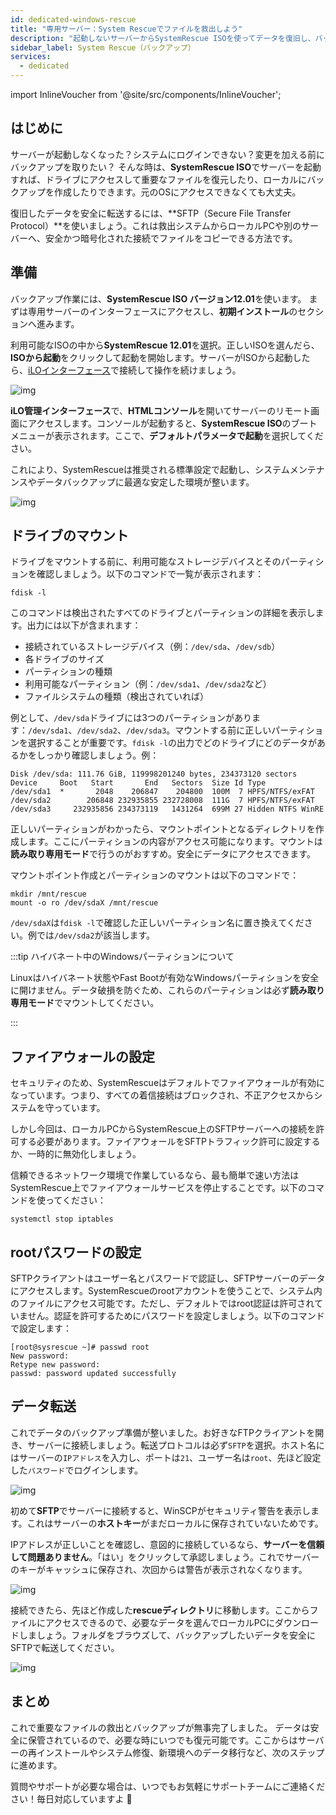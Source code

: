 ```yaml
---
id: dedicated-windows-rescue
title: "専用サーバー：System Rescueでファイルを救出しよう"
description: "起動しないサーバーからSystemRescue ISOを使ってデータを復旧し、バックアップを作成する方法を解説 → 今すぐチェック"
sidebar_label: System Rescue（バックアップ）
services:
  - dedicated
---
```


import InlineVoucher from '@site/src/components/InlineVoucher';

## はじめに

サーバーが起動しなくなった？システムにログインできない？変更を加える前にバックアップを取りたい？
そんな時は、**SystemRescue ISO**でサーバーを起動すれば、ドライブにアクセスして重要なファイルを復元したり、ローカルにバックアップを作成したりできます。元のOSにアクセスできなくても大丈夫。

復旧したデータを安全に転送するには、**SFTP（Secure File Transfer Protocol）**を使いましょう。これは救出システムからローカルPCや別のサーバーへ、安全かつ暗号化された接続でファイルをコピーできる方法です。

<InlineVoucher />



## 準備

バックアップ作業には、**SystemRescue ISO バージョン12.01**を使います。
まずは専用サーバーのインターフェースにアクセスし、**初期インストール**のセクションへ進みます。

利用可能なISOの中から**SystemRescue 12.01**を選択。正しいISOを選んだら、**ISOから起動**をクリックして起動を開始します。サーバーがISOから起動したら、[iLOインターフェース](dedicated-ilo.md)で接続して操作を続けましょう。

![img](https://screensaver01.zap-hosting.com/index.php/s/L35tCT8zJ4riTko/preview)



**iLO管理インターフェース**で、**HTMLコンソール**を開いてサーバーのリモート画面にアクセスします。コンソールが起動すると、**SystemRescue ISO**のブートメニューが表示されます。ここで、**デフォルトパラメータで起動**を選択してください。

これにより、SystemRescueは推奨される標準設定で起動し、システムメンテナンスやデータバックアップに最適な安定した環境が整います。

![img](https://screensaver01.zap-hosting.com/index.php/s/gzLJxw9FWZs4AJ7/download)


## ドライブのマウント

ドライブをマウントする前に、利用可能なストレージデバイスとそのパーティションを確認しましょう。以下のコマンドで一覧が表示されます：

```
fdisk -l
```

このコマンドは検出されたすべてのドライブとパーティションの詳細を表示します。出力には以下が含まれます：

- 接続されているストレージデバイス（例：`/dev/sda`、`/dev/sdb`）
- 各ドライブのサイズ
- パーティションの種類
- 利用可能なパーティション（例：`/dev/sda1`、`/dev/sda2`など）
- ファイルシステムの種類（検出されていれば）

例として、`/dev/sda`ドライブには3つのパーティションがあります：`/dev/sda1`、`/dev/sda2`、`/dev/sda3`。マウントする前に正しいパーティションを選択することが重要です。`fdisk -l`の出力でどのドライブにどのデータがあるかをしっかり確認しましょう。例：

```
Disk /dev/sda: 111.76 GiB, 119998201240 bytes, 234373120 sectors
Device     Boot   Start       End   Sectors  Size Id Type
/dev/sda1  *       2048    206847    204800  100M  7 HPFS/NTFS/exFAT
/dev/sda2        206848 232935855 232728008  111G  7 HPFS/NTFS/exFAT
/dev/sda3     232935856 234373119   1431264  699M 27 Hidden NTFS WinRE
```

正しいパーティションがわかったら、マウントポイントとなるディレクトリを作成します。ここにパーティションの内容がアクセス可能になります。マウントは**読み取り専用モード**で行うのがおすすめ。安全にデータにアクセスできます。

マウントポイント作成とパーティションのマウントは以下のコマンドで：

```
mkdir /mnt/rescue
mount -o ro /dev/sdaX /mnt/rescue
```

`/dev/sdaX`は`fdisk -l`で確認した正しいパーティション名に置き換えてください。例では`/dev/sda2`が該当します。

:::tip ハイバネート中のWindowsパーティションについて

Linuxはハイバネート状態やFast Bootが有効なWindowsパーティションを安全に開けません。データ破損を防ぐため、これらのパーティションは必ず**読み取り専用モード**でマウントしてください。

:::

## ファイアウォールの設定

セキュリティのため、SystemRescueはデフォルトでファイアウォールが有効になっています。つまり、すべての着信接続はブロックされ、不正アクセスからシステムを守っています。

しかし今回は、ローカルPCからSystemRescue上のSFTPサーバーへの接続を許可する必要があります。ファイアウォールをSFTPトラフィック許可に設定するか、一時的に無効化しましょう。

信頼できるネットワーク環境で作業しているなら、最も簡単で速い方法はSystemRescue上でファイアウォールサービスを停止することです。以下のコマンドを使ってください：

```
systemctl stop iptables
```



## rootパスワードの設定

SFTPクライアントはユーザー名とパスワードで認証し、SFTPサーバーのデータにアクセスします。SystemRescueのrootアカウントを使うことで、システム内のファイルにアクセス可能です。ただし、デフォルトではroot認証は許可されていません。認証を許可するためにパスワードを設定しましょう。以下のコマンドで設定します：

```
[root@sysrescue ~]# passwd root
New password:
Retype new password:
passwd: password updated successfully
```



## データ転送

これでデータのバックアップ準備が整いました。お好きなFTPクライアントを開き、サーバーに接続しましょう。転送プロトコルは必ず`SFTP`を選択。ホスト名にはサーバーの`IPアドレス`を入力し、ポートは`21`、ユーザー名は`root`、先ほど設定した`パスワード`でログインします。

![img](https://screensaver01.zap-hosting.com/index.php/s/armZ9db3nXsJW2o/download)

初めて**SFTP**でサーバーに接続すると、WinSCPがセキュリティ警告を表示します。これはサーバーの**ホストキー**がまだローカルに保存されていないためです。

IPアドレスが正しいことを確認し、意図的に接続しているなら、**サーバーを信頼して問題ありません**。「はい」をクリックして承認しましょう。これでサーバーのキーがキャッシュに保存され、次回からは警告が表示されなくなります。

![img](https://screensaver01.zap-hosting.com/index.php/s/y5353jyzky67LxB/preview)

接続できたら、先ほど作成した**rescueディレクトリ**に移動します。ここからファイルにアクセスできるので、必要なデータを選んでローカルPCにダウンロードしましょう。フォルダをブラウズして、バックアップしたいデータを安全にSFTPで転送してください。

![img](https://screensaver01.zap-hosting.com/index.php/s/QiS4wiTWXx6g8aT/download)

## まとめ

これで重要なファイルの救出とバックアップが無事完了しました。
データは安全に保管されているので、必要な時にいつでも復元可能です。ここからはサーバーの再インストールやシステム修復、新環境へのデータ移行など、次のステップに進めます。

質問やサポートが必要な場合は、いつでもお気軽にサポートチームにご連絡ください！毎日対応していますよ 🙂 

<InlineVoucher />
